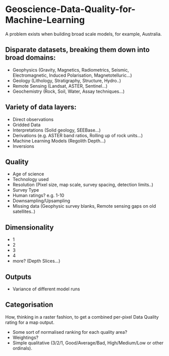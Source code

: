 # Geoscience-Data-Quality-for-Machine-Learning

A problem exists when building broad scale models, for example, Australia.

## Disparate datasets, breaking them down into broad domains:

- Geophysics (Gravity, Magnetics, Radiometrics, Seismic, Electromagnetic, Induced Polarisation, Magnetotelluric...)
- Geology (Lithology, Stratigraphy, Structure, Hydro..)
- Remote Sensing (Landsat, ASTER, Sentinel...)
- Geochemistry (Rock, Soil, Water, Assay techniques...)

## Variety of data layers:

- Direct observations
- Gridded Data
- Interpretations (Solid geology, SEEBase...)
- Derivations (e.g. ASTER band ratios, Rolling up of rock units...)
- Machine Learning Models (Regolith Depth...)
- Inversions

## Quality

- Age of science
- Technology used
- Resolution (Pixel size, map scale, survey spacing, detection limits..)
- Survey Type
- Human ratings? e.g. 1-10
- Downsampling/Upsampling
- Missing data (Geophysic survey blanks, Remote sensing gaps on old satellites..)

## Dimensionality

- 1
- 2
- 3
- 4
- more? (Depth Slices...)

## Outputs

- Variance of different model runs

## Categorisation

How, thinking in a raster fashion, to get a combined per-pixel Data Quality rating for a map output.

- Some sort of normalised ranking for each quality area?
- Weightings?
- Simple qualitative (3/2/1, Good/Average/Bad, High/Medium/Low or other ordinals).
